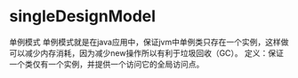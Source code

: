 # singleDesignModel
单例模式
单例模式就是在java应用中，保证jvm中单例类只存在一个实例，这样做可以减少内存消耗，因为减少new操作所以有利于垃圾回收（GC）。
定义：保证一个类仅有一个实例，并提供一个访问它的全局访问点。
